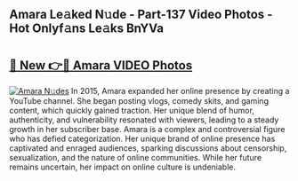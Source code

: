 ## Amara Le𝚊ked N𝚞de - Part-137 Video Photos - Hot Onlyf𝚊ns Le𝚊ks BnYVa

# <h2><a href="http://ab36817.deff.icu/?id=Amara">🔗 New 👉🔴 Amara VIDEO Photos</a></h2>

[![Amara N𝚞des](https://i.imgur.com/rIISA9y.gif)](http://ab36817.deff.icu/?id=Amara)
In 2015, Amara expanded her online presence by creating a YouTube channel. She began posting vlogs, comedy skits, and gaming content, which quickly gained traction. Her unique blend of humor, authenticity, and vulnerability resonated with viewers, leading to a steady growth in her subscriber base. Amara is a complex and controversial figure who has defied categorization. Her unique brand of online presence has captivated and enraged audiences, sparking discussions about censorship, sexualization, and the nature of online communities. While her future remains uncertain, her impact on online culture is undeniable.
